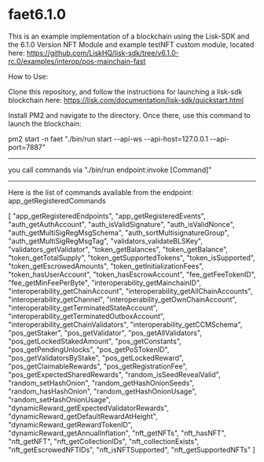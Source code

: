 # faet6.1.0

This is an example implementation of a blockchain using the Lisk-SDK and the 6.1.0 Version NFT Module and example testNFT custom module, located here: 
https://github.com/LiskHQ/lisk-sdk/tree/v6.1.0-rc.0/examples/interop/pos-mainchain-fast

How to Use: 

Clone this repository, and follow the instructions for launching a lisk-sdk blockchain here: 
https://lisk.com/documentation/lisk-sdk/quickstart.html

Install PM2 and navigate to the directory. Once there, use this command to launch the blockchain: 

pm2 start -n faet "./bin/run start --api-ws --api-host=127.0.0.1 --api-port=7887"

----------------

you call commands via "./bin/run endpoint:invoke [Command]"

------------------
Here is the list of commands available from the endpoint: app_getRegisteredCommands

[
   "app_getRegisteredEndpoints",
   "app_getRegisteredEvents",
   "auth_getAuthAccount",
   "auth_isValidSignature",
   "auth_isValidNonce",
   "auth_getMultiSigRegMsgSchema",
   "auth_sortMultisignatureGroup",
   "auth_getMultiSigRegMsgTag",
   "validators_validateBLSKey",
   "validators_getValidator",
   "token_getBalances",
   "token_getBalance",
   "token_getTotalSupply",
   "token_getSupportedTokens",
   "token_isSupported",
   "token_getEscrowedAmounts",
   "token_getInitializationFees",
   "token_hasUserAccount",
   "token_hasEscrowAccount",
   "fee_getFeeTokenID",
   "fee_getMinFeePerByte",
   "interoperability_getMainchainID",
   "interoperability_getChainAccount",
   "interoperability_getAllChainAccounts",
   "interoperability_getChannel",
   "interoperability_getOwnChainAccount",
   "interoperability_getTerminatedStateAccount",
   "interoperability_getTerminatedOutboxAccount",
   "interoperability_getChainValidators",
   "interoperability_getCCMSchema",
   "pos_getStaker",
   "pos_getValidator",
   "pos_getAllValidators",
   "pos_getLockedStakedAmount",
   "pos_getConstants",
   "pos_getPendingUnlocks",
   "pos_getPoSTokenID",
   "pos_getValidatorsByStake",
   "pos_getLockedReward",
   "pos_getClaimableRewards",
   "pos_getRegistrationFee",
   "pos_getExpectedSharedRewards",
   "random_isSeedRevealValid",
   "random_setHashOnion",
   "random_getHashOnionSeeds",
   "random_hasHashOnion",
   "random_getHashOnionUsage",
   "random_setHashOnionUsage",
   "dynamicReward_getExpectedValidatorRewards",
   "dynamicReward_getDefaultRewardAtHeight",
   "dynamicReward_getRewardTokenID",
   "dynamicReward_getAnnualInflation",
   "nft_getNFTs",
   "nft_hasNFT",
   "nft_getNFT",
   "nft_getCollectionIDs",
   "nft_collectionExists",
   "nft_getEscrowedNFTIDs",
   "nft_isNFTSupported",
   "nft_getSupportedNFTs"
]
